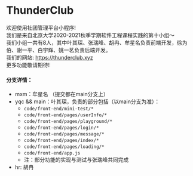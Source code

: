 # ThunderClub

欢迎使用社团管理平台小程序! \
我们是来自北京大学2020-2021秋季学期软件工程课程实践的第十小组～ \
我们小组一共有8人，其中叶其琛、张瑞峰、胡冉、牟星名负责前端开发，徐为伯、谢一平、白宇辉、姚一茗负责后端开发。\
我们的网站: https://thunderclub.xyz \
更多功能敬请期待!
    
#### 分支详情：
* mxm：牟星名 （提交都在main分支上）
* yqc && main：叶其琛，负责的部分包括（以main分支为准）： 
    * `code/front-end/mini-test/*`
    * `code/front-end/pages/userInfo/*`
    * `code/front-end/pages/playground/*`
    * `code/front-end/pages/login/*`
    * `code/front-end/pages/message/*`
    * `code/front-end/pages/index/*`
    * `code/front-end/pages/loading/*`
    * `code/front-end/app.js`
    * 注：部分功能的实现与测试与张瑞峰共同完成
* hr: 胡冉